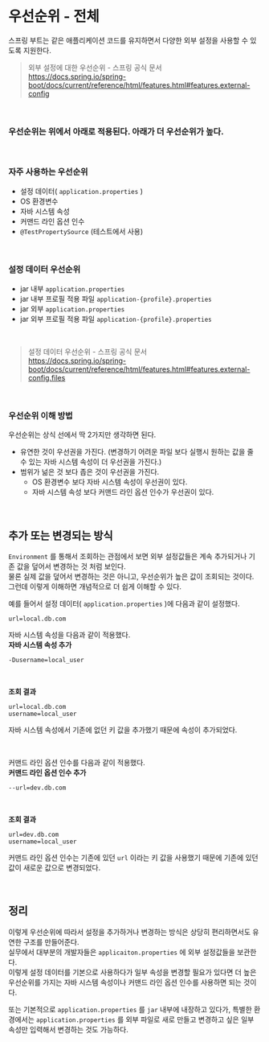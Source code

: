 # 우선순위 - 전체
스프링 부트는 같은 애플리케이션 코드를 유지하면서 다양한 외부 설정을 사용할 수 있도록 지원한다.
> 외부 설정에 대한 우선순위 - 스프링 공식 문서<br>
> https://docs.spring.io/spring-boot/docs/current/reference/html/features.html#features.external-config

<br>

### 우선순위는 위에서 아래로 적용된다. 아래가 더 우선순위가 높다.

<br>

### 자주 사용하는 우선순위
* 설정 데이터( ```application.properties``` )
* OS 환경변수
* 자바 시스템 속성
* 커맨드 라인 옵션 인수
* ```@TestPropertySource``` (테스트에서 사용)

<br>

### 설정 데이터 우선순위
* jar 내부 ```application.properties```
* jar 내부 프로필 적용 파일 ```application-{profile}.properties```
* jar 외부 ```application.properties```
* jar 외부 프로필 적용 파일 ```application-{profile}.properties```

<br>

> 설정 데이터 우선순위 - 스프링 공식 문서<br>
> https://docs.spring.io/spring-boot/docs/current/reference/html/features.html#features.external-config.files

<br>

### 우선순위 이해 방법
우선순위는 상식 선에서 딱 2가지만 생각하면 된다.
* 유연한 것이 우선권을 가진다. (변경하기 어려운 파일 보다 실행시 원하는 값을 줄 수 있는 자바 시스템 속성이 더 우선권을 가진다.)
* 범위가 넒은 것 보다 좁은 것이 우선권을 가진다.
  * OS 환경변수 보다 자바 시스템 속성이 우선권이 있다.
  * 자바 시스템 속성 보다 커맨드 라인 옵션 인수가 우선권이 있다.

<br>

## 추가 또는 변경되는 방식
```Environment``` 를 통해서 조회하는 관점에서 보면 외부 설정값들은 계속 추가되거나 기존 값을 덮어서 변경하는 것 처럼 보인다.<br>
물론 실제 값을 덮어서 변경하는 것은 아니고, 우선순위가 높은 값이 조회되는 것이다. 그런데 이렇게 이해하면 개념적으로 더 쉽게 이해할 수 있다.

예를 들어서 설정 데이터( ```application.properties``` )에 다음과 같이 설정했다.
```properties
url=local.db.com
```

자바 시스템 속성을 다음과 같이 적용했다.<br>
**자바 시스템 속성 추가**
```
-Dusername=local_user
```

<br>

**조회 결과**
```properties
url=local.db.com
username=local_user
```

자바 시스템 속성에서 기존에 없던 키 값을 추가했기 때문에 속성이 추가되었다.

<br>

커맨드 라인 옵션 인수를 다음과 같이 적용했다.<br>
**커맨드 라인 옵션 인수 추가**
```
--url=dev.db.com
```

<br>

**조회 결과**
```properties
url=dev.db.com
username=local_user
```
커맨드 라인 옵션 인수는 기존에 있던 ```url``` 이라는 키 값을 사용했기 때문에 기존에 있던 값이 새로운 값으로 변경되었다.

<br>

## 정리
이렇게 우선순위에 따라서 설정을 추가하거나 변경하는 방식은 상당히 편리하면서도 유연한 구조를 만들어준다.<br>
실무에서 대부분의 개발자들은 ```applicaiton.properties``` 에 외부 설정값들을 보관한다.<br>
이렇게 설정 데이터를 기본으로 사용하다가 일부 속성을 변경할 필요가 있다면 더 높은 우선순위를 가지는 자바 시스템 속성이나 커맨드 라인 옵션 인수를 사용하면 되는 것이다.

또는 기본적으로 ```application.properties``` 를 ```jar``` 내부에 내장하고 있다가, 특별한 환경에서는 ```application.properties``` 를 외부 파일로
새로 만들고 변경하고 싶은 일부 속성만 입력해서 변경하는 것도 가능하다.